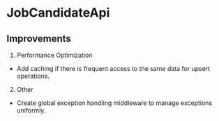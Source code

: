 # JobCandidateApi
## Improvements
1. Performance Optimization
  - Add caching if there is frequent access to the same data for upsert operations.
2. Other
  - Create global exception handling middleware to manage exceptions uniformly.
